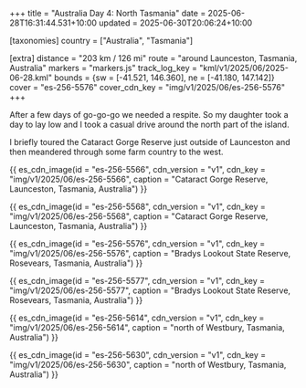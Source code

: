 +++
title = "Australia Day 4: North Tasmania"
date = 2025-06-28T16:31:44.531+10:00
updated = 2025-06-30T20:06:24+10:00

[taxonomies]
country = ["Australia", "Tasmania"]

[extra]
distance = "203 km / 126 mi"
route = "around Launceston, Tasmania, Australia"
markers = "markers.js"
track_log_key = "kml/v1/2025/06/2025-06-28.kml"
bounds = {sw = [-41.521, 146.360], ne = [-41.180, 147.142]}
cover = "es-256-5576"
cover_cdn_key = "img/v1/2025/06/es-256-5576"
+++

After a few days of go-go-go we needed a respite. So my daughter took a day to lay low and I took a casual drive around the north part of the island.

<!-- more -->

I briefly toured the Cataract Gorge Reserve just outside of Launceston and then meandered through some farm country to the west.

{{ es_cdn_image(id = "es-256-5566", cdn_version = "v1", cdn_key = "img/v1/2025/06/es-256-5566", caption = "Cataract Gorge Reserve, Launceston, Tasmania, Australia") }}

{{ es_cdn_image(id = "es-256-5568", cdn_version = "v1", cdn_key = "img/v1/2025/06/es-256-5568", caption = "Cataract Gorge Reserve, Launceston, Tasmania, Australia") }}

{{ es_cdn_image(id = "es-256-5576", cdn_version = "v1", cdn_key = "img/v1/2025/06/es-256-5576", caption = "Bradys Lookout State Reserve, Rosevears, Tasmania, Australia") }}

{{ es_cdn_image(id = "es-256-5577", cdn_version = "v1", cdn_key = "img/v1/2025/06/es-256-5577", caption = "Bradys Lookout State Reserve, Rosevears, Tasmania, Australia") }}

{{ es_cdn_image(id = "es-256-5614", cdn_version = "v1", cdn_key = "img/v1/2025/06/es-256-5614", caption = "north of Westbury, Tasmania, Australia") }}

{{ es_cdn_image(id = "es-256-5630", cdn_version = "v1", cdn_key = "img/v1/2025/06/es-256-5630", caption = "north of Westbury, Tasmania, Australia") }}
